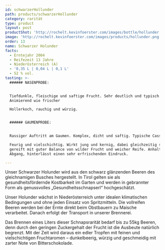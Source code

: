 ```yaml
---
id: schwarzerHollunder
path: products/schwarzerHollunder
category: rarität
type: product
layout: post
productShot: 'http://rochelt.kevinfoerster.com/images/bottle/hollunder.png'
image: 'http://rochelt.kevinfoerster.com/images/products/hollunder.png'
order: 13
name: Schwarzer Holunder
facts:
  - Erntejahr 2004
  - Reifezeit 13 Jahre
  - Niederösterreich (A)
  - '0,35 L | 0,04 L | 0,1 L'
  - 52 % vol.
tasting: >-
  ###### NASENPROBE:

   
  Tiefdunkle, fleischige und saftige Frucht. Sehr deutlich und typisch.
  Animierend wie frischer

  Hollerkoch, rauchig und würzig.


  ###### GAUMENPROBE:

   
  Rassiger Auftritt am Gaumen. Komplex, dicht und saftig. Typische Cassisnoten.

  Feurig und vielschichtig. Wirkt jung und kernig, dabei gleichzeitig schön
  gereift mit guter Balance von wilder Frucht und weicher Reife. Anhaltend im
  Abgang, hinterlässt einen sehr erfrischenden Eindruck.

---
```

Unser Schwarzer Holunder wird aus den schwarz glänzenden Beeren des gleichnamigen Busches hergestellt. In Tirol gelten sie als gesundheitsfördernde Kostbarkeit im Garten und werden in gebrannter Form als genussvolles „Gesundheitsschnapserl“ hochgeschätzt.


Unser Holunder wächst in Niederösterreich unter idealen klimatischen Bedingungen und ohne jeden Einsatz von Spritzmitteln. Die vollreifen Beeren werden bei der Ernte direkt beim Obstbauern zu Maische verarbeitet. Danach erfolgt der Transport in unserer Brennerei. 


Das Brennen eines Liters dieser Schnapsrarität bedarf bis zu 55kg Beeren, denn durch den geringen Zuckergehalt der Frucht ist die Ausbeute natürlich begrenzt. Mit der Zeit wird daraus ein edler Tropfen mit feinen und vielschichtigen Fruchtaromen – dunkelbeerig, würzig und geschmeidig mit zarter Note von Bitterschokolade.
